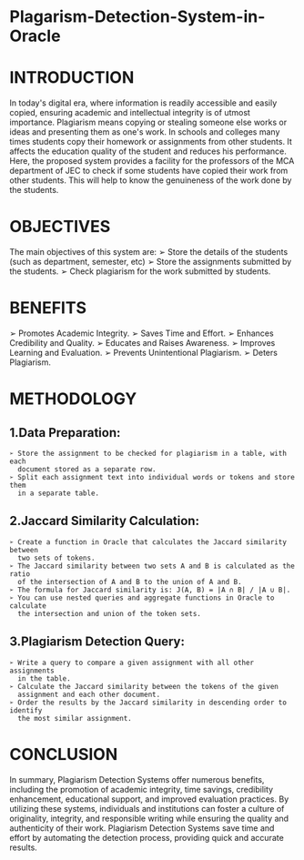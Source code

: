 # Plagarism-Detection-System-in-Oracle


# INTRODUCTION
  In today's digital era, where information is readily accessible and easily
copied, ensuring academic and intellectual integrity is of utmost importance.
Plagiarism means copying or stealing someone else works or ideas and
presenting them as one's work. In schools and colleges many times students
copy their homework or assignments from other students. It affects
the education quality of the student and reduces his performance. Here, the
proposed system provides a facility for the professors of the MCA
department of JEC to check if some students have copied their work
from other students. This will help to know the genuineness of the work
done by the students.


# OBJECTIVES
  The main objectives of this system are:
    ➢ Store the details of the students (such as department, semester, etc)
    ➢ Store the assignments submitted by the students.
    ➢ Check plagiarism for the work submitted by students.


# BENEFITS
  ➢ Promotes Academic Integrity.
  ➢ Saves Time and Effort.
  ➢ Enhances Credibility and Quality.
  ➢ Educates and Raises Awareness.
  ➢ Improves Learning and Evaluation.
  ➢ Prevents Unintentional Plagiarism.
  ➢ Deters Plagiarism.


# METHODOLOGY

## 1.Data Preparation:
    ➢ Store the assignment to be checked for plagiarism in a table, with each
      document stored as a separate row.
    ➢ Split each assignment text into individual words or tokens and store them
      in a separate table.

## 2.Jaccard Similarity Calculation:
    ➢ Create a function in Oracle that calculates the Jaccard similarity between
      two sets of tokens.
    ➢ The Jaccard similarity between two sets A and B is calculated as the ratio
      of the intersection of A and B to the union of A and B.
    ➢ The formula for Jaccard similarity is: J(A, B) = |A ∩ B| / |A ∪ B|.
    ➢ You can use nested queries and aggregate functions in Oracle to calculate
      the intersection and union of the token sets.
      
## 3.Plagiarism Detection Query:
    ➢ Write a query to compare a given assignment with all other assignments
      in the table.
    ➢ Calculate the Jaccard similarity between the tokens of the given
      assignment and each other document.
    ➢ Order the results by the Jaccard similarity in descending order to identify
      the most similar assignment.

# CONCLUSION
  In summary, Plagiarism Detection Systems offer numerous benefits,
  including the promotion of academic integrity, time savings, credibility
  enhancement, educational support, and improved evaluation practices. By
  utilizing these systems, individuals and institutions can foster a culture of
  originality, integrity, and responsible writing while ensuring the quality and
  authenticity of their work. Plagiarism Detection Systems save time and
  effort by automating the detection process, providing quick and accurate
  results.
